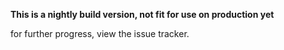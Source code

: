 **This is a nightly build version, not fit for use on production yet**

for further progress, view the issue tracker.
